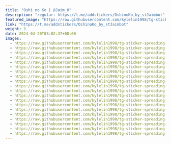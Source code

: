 ```yaml
---
title: "Oshi no Ko | @Jaim_0"
description: "regular: https://t.me/addstickers/OshinoKo_by_stJaimbot"
featured_image: "https://raw.githubusercontent.com/kylelin1998/tg-sticker-spreading-worldwide-images/main/img/e1476f1b-0395-4385-82d4-21b088bcd46d.jpg"
link: "https://t.me/addstickers/OshinoKo_by_stJaimbot"
weight: 3
date: 2024-04-20T08:02:37+08:00
images:
  - https://raw.githubusercontent.com/kylelin1998/tg-sticker-spreading-worldwide-images/main/img/e1476f1b-0395-4385-82d4-21b088bcd46d.jpg
  - https://raw.githubusercontent.com/kylelin1998/tg-sticker-spreading-worldwide-images/main/img/3bf43600-2716-4000-89c6-f9d14401d7b6.jpg
  - https://raw.githubusercontent.com/kylelin1998/tg-sticker-spreading-worldwide-images/main/img/22085e59-5699-4f47-9e90-883f2e0c15db.jpg
  - https://raw.githubusercontent.com/kylelin1998/tg-sticker-spreading-worldwide-images/main/img/b4456450-68be-48ee-afb7-9ec6a060ea3d.jpg
  - https://raw.githubusercontent.com/kylelin1998/tg-sticker-spreading-worldwide-images/main/img/8103f887-6165-4ee2-920e-4111b86f54a1.jpg
  - https://raw.githubusercontent.com/kylelin1998/tg-sticker-spreading-worldwide-images/main/img/29a1bfd6-8e2e-42d2-a7cd-c7987c834f18.jpg
  - https://raw.githubusercontent.com/kylelin1998/tg-sticker-spreading-worldwide-images/main/img/41029f35-5c67-4570-b228-c20d2879a5d8.jpg
  - https://raw.githubusercontent.com/kylelin1998/tg-sticker-spreading-worldwide-images/main/img/d11ea959-9e7a-46b8-86a0-b52a03434079.jpg
  - https://raw.githubusercontent.com/kylelin1998/tg-sticker-spreading-worldwide-images/main/img/b5ebb405-cafd-4da6-95e5-31fd45b0c84d.jpg
  - https://raw.githubusercontent.com/kylelin1998/tg-sticker-spreading-worldwide-images/main/img/e171dec5-e549-4c2c-b22a-3eaac2a80374.jpg
  - https://raw.githubusercontent.com/kylelin1998/tg-sticker-spreading-worldwide-images/main/img/419ddd6e-037c-44c0-8cc2-7bdaa3666975.jpg
  - https://raw.githubusercontent.com/kylelin1998/tg-sticker-spreading-worldwide-images/main/img/e996e733-9c98-4340-b609-e2079f9a6099.jpg
  - https://raw.githubusercontent.com/kylelin1998/tg-sticker-spreading-worldwide-images/main/img/42fe962c-ea88-4994-8760-8c75bbae92ea.jpg
  - https://raw.githubusercontent.com/kylelin1998/tg-sticker-spreading-worldwide-images/main/img/054daa09-cfa2-4e91-927e-0cab277f6076.jpg
  - https://raw.githubusercontent.com/kylelin1998/tg-sticker-spreading-worldwide-images/main/img/77ff5140-80fd-4e02-99a0-472c86708497.jpg
  - https://raw.githubusercontent.com/kylelin1998/tg-sticker-spreading-worldwide-images/main/img/1e2a09b0-b484-45c7-8c32-9a689c7fc15a.jpg
  - https://raw.githubusercontent.com/kylelin1998/tg-sticker-spreading-worldwide-images/main/img/93a89638-6c0c-4750-af98-939c7cf95b26.jpg
  - https://raw.githubusercontent.com/kylelin1998/tg-sticker-spreading-worldwide-images/main/img/d568cb4f-a497-4e45-b4b5-0aa6e01c3a7f.jpg
  - https://raw.githubusercontent.com/kylelin1998/tg-sticker-spreading-worldwide-images/main/img/ff34f21d-d249-4954-908f-a6c6d1beb075.jpg
  - https://raw.githubusercontent.com/kylelin1998/tg-sticker-spreading-worldwide-images/main/img/111c2c07-a605-4ad3-9fa5-cbe167599012.jpg
---
```

